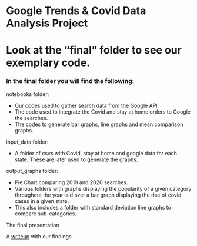 # Google Trends & Covid Data Analysis Project

# Look at the “final” folder to see our exemplary code. 

### In the final folder you will find the following:
 notebooks folder: 
- Our codes used to gather search data from the Google API.
- The code used to integrate the Covid and stay at home orders to Google the searches. 
- The codes to generate bar graphs, line graphs and mean comparison graphs.
 
 input_data folder:
- A folder of csvs with Covid, stay at home and google data for each state. These are later used to generate the graphs.

 output_graphs folder:
- Pie Chart comparing 2019 and 2020 searches.
- Various folders with graphs displaying the popularity of a given category throughout the year laid over a bar graph displaying  the rise of covid cases in a given state.
- This also includes a folder with standard deviation line graphs to compare sub-categories. 

 The final presentation 

 A [writeup](https://github.com/sarahDH615/google_trends_covid_project/tree/main/final/writeup.md) with our findings 

